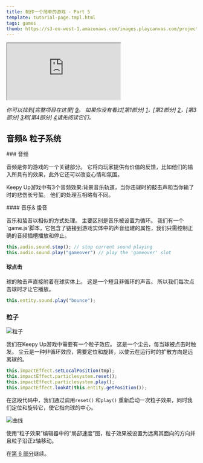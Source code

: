 ```yaml
---
title: 制作一个简单的游戏 - Part 5
template: tutorial-page.tmpl.html
tags: games
thumb: https://s3-eu-west-1.amazonaws.com/images.playcanvas.com/projects/12/406050/LIJTDO-image-75.jpg
---
```


<iframe src="https://playcanv.as/p/KH37bnOk?overlay=false"></iframe>

*你可以找到[完整项目在这里] [9]。 如果你没有看过[第1部分] [1]，[第2部分] [2]，[第3部分] [3]和[第4部分] [4]请先阅读它们。*

## 音频& 粒子系统

### 音频

音频是你的游戏的一个关键部分。 它将向玩家提供有价值的反馈，比如他们的输入所具有的效果，此外它还可以改变心情和氛围。

Keepy Up游戏中有3个音频效果:背景音乐轨道，当你击球时的敲击声和当你输了时的悲伤长号蜇。 他们的处理互相略有不同。

#### 音乐& 蛰音

音乐和蛰音以相似的方式处理。 主要区别是音乐被设置为循环。 我们有一个`game.js'脚本，它包含了链接到游戏实体中的声音组建的属性，我们只需控制正确的音频插槽播放和停止。

```javascript
this.audio.sound.stop(); // stop current sound playing
this.audio.sound.play("gameover") // play the 'gameover' slot
```

#### 球点击

球的触击声直接附着在球实体上。 这是一个短且非循环的声音。 所以我们每次点击球时才让它播放。

```javascript
this.entity.sound.play("bounce");
```

### 粒子

![粒子][7]

我们在Keepy Up游戏中需要有一个粒子效应。 这是一个尘云，每当球被点击时触发。 尘云是一种非循环效应，需要定位和旋转，以使云在运行时的扩散方向是远离球的。

```javascript
this.impactEffect.setLocalPosition(tmp);
this.impactEffect.particlesystem.reset();
this.impactEffect.particlesystem.play();
this.impactEffect.lookAt(this.entity.getPosition());
```

在这段代码中，我们通过调用`reset()` 和`play()` 重新启动一次粒子效果，同时我们定位和旋转它，使它指向球的中心。

![曲线][8]

使用“粒子效果”编辑器中的“局部速度”图，粒子效果被设置为远离其面向的方向并且粒子沿正z轴移动。

在[第 6 部分][6]继续。

[1]: /tutorials/beginner/keepyup-part-one
[2]: /tutorials/beginner/keepyup-part-two
[3]: /tutorials/beginner/keepyup-part-three
[4]: /tutorials/beginner/keepyup-part-four
[6]: /tutorials/beginner/keepyup-part-six
[7]: /images/tutorials/beginner/keepyup-part-five/particle-bounce.gif
[8]: /images/tutorials/beginner/keepyup-part-five/particle-velocity-curves.jpg
[9]: https://playcanvas.com/project/406050

